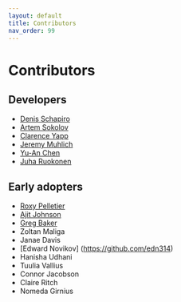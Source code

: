 ```yaml
---
layout: default
title: Contributors
nav_order: 99
---
```


Contributors
============

Developers
------------------
* [Denis Schapiro](https://github.com/DenisSch)
* [Artem Sokolov](https://github.com/ArtemSokolov)
* [Clarence Yapp](https://github.com/clarenceyapp)
* [Jeremy Muhlich](https://github.com/jmuhlich)
* [Yu-An Chen](https://github.com/Yu-AnChen)
* [Juha Ruokonen](https://github.com/Juha-Ruokonen)

Early adopters
-----------
* [Roxy Pelletier](https://github.com/rjp21)
* [Ajit Johnson](https://github.com/ajitjohnson) 
* [Greg Baker](https://github.com/gjbaker)
* Zoltan Maliga
* Janae Davis
* [Edward Novikov] (https://github.com/edn314)
* Hanisha Udhani
* Tuulia Vallius
* Connor Jacobson
* Claire Ritch
* Nomeda Girnius
